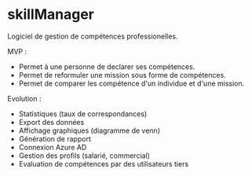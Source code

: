 # skillManager

Logiciel de gestion de compétences professionelles.

MVP :
- Permet à une personne de declarer ses compétences.
- Permet de reformuler une mission sous forme de compétences.
- Permet de comparer les compétence d'un individue et d'une mission.

Evolution :
- Statistiques (taux de correspondances)
- Export des données
- Affichage graphiques (diagramme de venn)
- Génération de rapport 
- Connexion Azure AD
- Gestion des profils (salarié, commercial)
- Evaluation de compétences par des utilisateurs tiers
